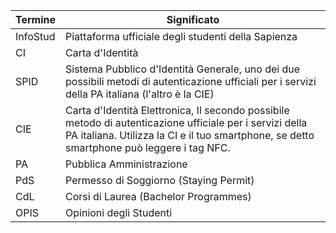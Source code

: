 |Termine|Significato|
|---|---| 
|InfoStud|Piattaforma ufficiale degli studenti della Sapienza|
|CI|Carta d'Identità|
|SPID|Sistema Pubblico d'Identità Generale, uno dei due possibili metodi di autenticazione ufficiali per i servizi della PA italiana (l'altro è la CIE)|
|CIE|Carta d'Identità Elettronica, Il secondo possibile metodo di autenticazione ufficiale per i servizi della PA italiana. Utilizza la CI e il tuo smartphone, se detto smartphone può leggere i tag NFC.|
|PA|Pubblica Amministrazione|
|PdS|Permesso di Soggiorno (Staying Permit)|
|CdL|Corsi di Laurea (Bachelor Programmes)|
|OPIS|Opinioni degli Studenti|
